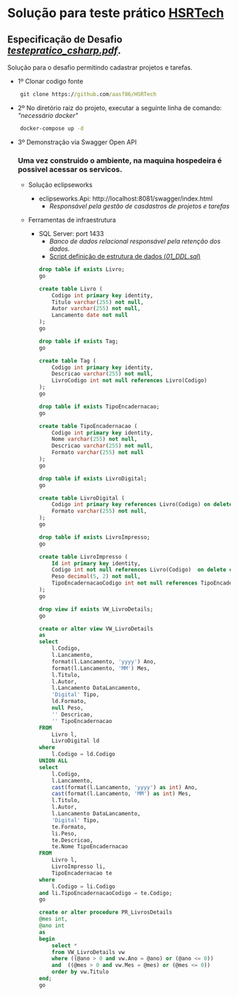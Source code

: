 # Solução para teste prático [HSRTech](https://hsrtech.com.br/)
## Especificação de Desafio *[testepratico_csharp.pdf](https://github.com/aasf86/HSRTech/blob/main/testepratico_csharp.pdf)*. 
Solução para o desafio permitindo cadastrar projetos e tarefas.

- 1º Clonar codigo fonte
```cmd
    git clone https://github.com/aasf86/HSRTech
```

- 2º No diretório raiz do projeto, executar a seguinte linha de comando: *"necessário docker"*
```cmd
    docker-compose up -d
```
- 3º Demonstração via Swagger Open API
    ### Uma vez construido o ambiente, na maquina hospedeira é possivel acessar os servicos.

    - Solução eclipseworks
        - eclipseworks.Api: http://localhost:8081/swagger/index.html
            - *Responsável pela gestão de casdastros de projetos e tarefas*    

    - Ferramentas de infraestrutura
        - SQL Server: port 1433
            - *Banco de dados relacional responsável pela retenção dos dados.*
            - [Script definição de estrutura de dados (*01_DDL.sql*)](https://github.com/aasf86/HSRTech/blob/main/src/HSRTech.Infrastructure/ChangesDB/1.0.0/01_DDL.sql)
            ```sql
            drop table if exists Livro;
            go

            create table Livro (
                Codigo int primary key identity,
                Titulo varchar(255) not null,
                Autor varchar(255) not null,
                Lancamento date not null
            );
            go

            drop table if exists Tag;
            go

            create table Tag (
                Codigo int primary key identity,
                Descricao varchar(255) not null,
                LivroCodigo int not null references Livro(Codigo)
            );
            go

            drop table if exists TipoEncadernacao;
            go

            create table TipoEncadernacao (
                Codigo int primary key identity,
                Nome varchar(255) not null,
                Descricao varchar(255) not null,
                Formato varchar(255) not null
            );    
            go

            drop table if exists LivroDigital;
            go

            create table LivroDigital (
                Codigo int primary key references Livro(Codigo) on delete cascade,
                Formato varchar(255) not null,    
            );
            go

            drop table if exists LivroImpresso;
            go

            create table LivroImpresso (
                Id int primary key identity,
                Codigo int not null references Livro(Codigo)  on delete cascade,
                Peso decimal(5, 2) not null,
                TipoEncadernacaoCodigo int not null references TipoEncadernacao(Codigo)    
            );
            go

            drop view if exists VW_LivroDetails;
            go

            create or alter view VW_LivroDetails 
            as
            select 
                l.Codigo,
                l.Lancamento,
                format(l.Lancamento, 'yyyy') Ano,
                format(l.Lancamento, 'MM') Mes,
                l.Titulo,
                l.Autor,
                l.Lancamento DataLancamento,
                'Digital' Tipo,
                ld.Formato,
                null Peso,
                '' Descricao,
                '' TipoEncadernacao
            FROM 
                Livro l,
                LivroDigital ld
            where
                l.Codigo = ld.Codigo    
            UNION ALL
            select 
                l.Codigo,
                l.Lancamento,
                cast(format(l.Lancamento, 'yyyy') as int) Ano,
                cast(format(l.Lancamento, 'MM') as int) Mes,    
                l.Titulo,
                l.Autor,
                l.Lancamento DataLancamento,
                'Digital' Tipo,
                te.Formato,
                li.Peso,
                te.Descricao,
                te.Nome TipoEncadernacao
            FROM 
                Livro l,
                LivroImpresso li,
                TipoEncadernacao te
            where     
                l.Codigo = li.Codigo
            and li.TipoEncadernacaoCodigo = te.Codigo;
            go

            create or alter procedure PR_LivrosDetails 
            @mes int, 
            @ano int
            as
            begin
                select *
                from VW_LivroDetails vw
                where ((@ano > 0 and vw.Ano = @ano) or (@ano <= 0))
                and  ((@mes > 0 and vw.Mes = @mes) or (@mes <= 0))
                order by vw.Titulo
            end;
            go            
            ```
